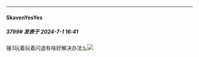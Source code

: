 ﻿
*****

####  SkavenYesYes  
##### 3799#       发表于 2024-7-1 16:41

锤3玩着玩着闪退有啥好解决办法么<img src="https://static.saraba1st.com/image/smiley/face2017/018.png" referrerpolicy="no-referrer">

